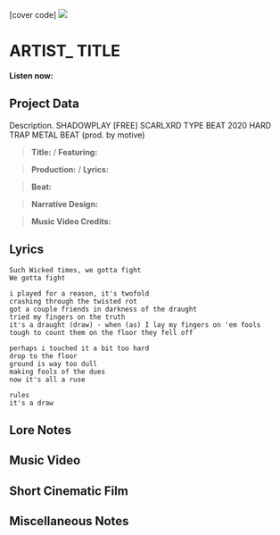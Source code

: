 [cover code] ![](57175019_319474918741616_8502199518755923887_n.jpg)

# ARTIST_ TITLE

**Listen now:** 

## Project Data

Description. SHADOWPLAY  [FREE] SCARLXRD TYPE BEAT 2020  HARD TRAP METAL BEAT (prod. by motive)

> **Title:**  / **Featuring:** 

> **Production:**  / **Lyrics:** 

> **Beat:**

> **Narrative Design:**

> **Music Video Credits:**


## Lyrics

```
Such Wicked times, we gotta fight
We gotta fight 

i played for a reason, it's twofold
crashing through the twisted rot
got a couple friends in darkness of the draught
tried my fingers on the truth 
it's a draught (draw) - when (as) I lay my fingers on 'em fools
tough to count them on the floor they fell off

perhaps i touched it a bit too hard 
drop to the floor 
ground is way too dull
making fools of the dues
now it's all a ruse

rules
it's a draw

```

## Lore Notes

## Music Video

## Short Cinematic Film

## Miscellaneous Notes
